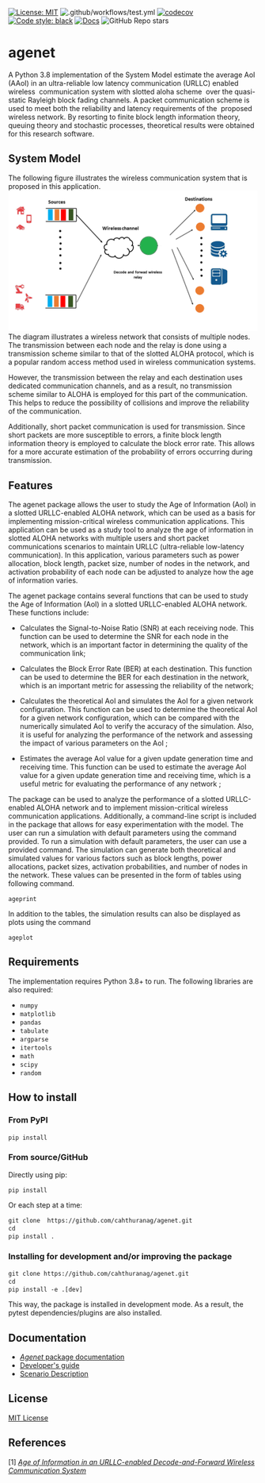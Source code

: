 [![License: MIT](https://img.shields.io/badge/License-MIT-yellow.svg)](https://github.com/cahthuranag/Agewire/blob/3000891c482e715b3006264a88dfcf4ed4aedc7c/LICENSE)
![.github/workflows/test.yml](https://github.com/github/docs/actions/workflows/test.yml/badge.svg)
[![codecov](https://codecov.io/gh/cahthuranag/agenet/branch/main/graph/badge.svg?token=k8Ix6Zv8x9)](https://codecov.io/gh/cahthuranag/agenet)
[![Code style: black](https://img.shields.io/badge/code%20style-black-000000.svg)](https://github.com/psf/black)
[![Docs](https://img.shields.io/badge/docs-stable-blue.svg)](https://cahthuranag.github.io/agenet/)
![GitHub Repo stars](https://img.shields.io/github/stars/cahthuranag/agenet?style=social)
# agenet
A Python 3.8 implementation of the System Model estimate the average AoI (AAoI) in an ultra-reliable low latency communication (URLLC) enabled  wireless  communication system with slotted aloha scheme  over the quasi-static Rayleigh block fading channels. A packet communication scheme is used to meet both the reliability and latency requirements of the  proposed wireless network. By resorting to finite block length information theory, queuing theory and stochastic processes, theoretical results were obtained for this research software.
## System Model
The following figure illustrates the wireless communication system that is proposed in this application. 
![System model.](https://github.com/cahthuranag/agenet/blob/main/docs/docs/figures/Fig1.png) 
The diagram illustrates a wireless network that consists of multiple nodes. The transmission between each node and the relay is done using a transmission scheme similar to that of the slotted ALOHA protocol, which is a popular random access method used in wireless communication systems.

However, the transmission between the relay and each destination uses dedicated communication channels, and as a result, no transmission scheme similar to ALOHA is employed for this part of the communication. This helps to reduce the possibility of collisions and improve the reliability of the communication.

Additionally, short packet communication is used for transmission. Since short packets are more susceptible to errors, a finite block length information theory is employed to calculate the block error rate. This allows for a more accurate estimation of the probability of errors occurring during transmission.
## Features
The agenet package allows the user to study the Age of Information (AoI) in a slotted URLLC-enabled ALOHA network, which can be used as a basis for implementing mission-critical wireless communication applications. This application can be used as a study tool to analyze the age of information in slotted ALOHA networks with multiple users and short packet communications scenarios to maintain URLLC (ultra-reliable low-latency communication). In this application, various parameters such as power allocation, block length, packet size, number of nodes in the network, and activation probability of each node can be adjusted to analyze how the age of information varies.

The agenet package contains several functions that can be used to study the Age of Information (AoI) in a slotted URLLC-enabled ALOHA network. These functions include:

- Calculates the Signal-to-Noise Ratio (SNR) at each receiving node. This function can be used to determine the SNR for each node in the network, which is an important factor in determining the quality of the communication link;

- Calculates the Block Error Rate (BER) at each destination. This function can be used to determine the BER for each destination in the network, which is an important metric for assessing the reliability of the network;

- Calculates the theoretical AoI and simulates the AoI for a given network configuration. This function can be used to determine the theoretical AoI for a given network configuration, which can be compared with the numerically simulated AoI to verify the accuracy of the simulation.
Also, it is useful for analyzing the performance of the network and assessing the impact of various parameters on the AoI ;

- Estimates the average AoI value for a given update generation time and receiving time. This function can be used to estimate the average AoI value for a given update generation time and receiving time, which is a useful metric for evaluating the performance of any network ;

The package can be used to analyze the performance of a slotted URLLC-enabled ALOHA network and to implement mission-critical wireless communication applications. Additionally, a command-line script is included in the package that allows for easy experimentation with the model. The user can run a simulation with default parameters using the command provided. To run a simulation with default parameters, the user can use a provided command. The simulation can generate both theoretical and simulated values for various factors such as block lengths, power allocations, packet sizes, activation probabilities, and number of nodes in the network. These values can be presented in the form of tables using following command.
```
ageprint
```

In addition to the tables, the simulation results can also be displayed as plots using the command 
```
ageplot
```


## Requirements

The implementation requires Python 3.8+ to run.
The following libraries are also required:

- `numpy`
- `matplotlib`
- `pandas`
- `tabulate`
- `argparse`
- `itertools`
- `math`
- `scipy`
- `random`

## How to install

### From PyPI

```
pip install 
```

### From source/GitHub

Directly using pip:

```
pip install 
```

Or each step at a time:

```
git clone  https://github.com/cahthuranag/agenet.git
cd 
pip install .
```

### Installing for development and/or improving the package

```
git clone https://github.com/cahthuranag/agenet.git
cd 
pip install -e .[dev]
```

This way, the package is installed in development mode. As a result, the pytest dependencies/plugins are also installed.

## Documentation

* [*Agenet* package documentation](https://cahthuranag.github.io/agenet/)
* [Developer's guide]()
* [Scenario Description]()

## License

[MIT License](LICENSE)
## References

[1] [*Age of Information in an URLLC-enabled Decode-and-Forward Wireless Communication System*](https://ieeexplore.ieee.org/document/9449007)
